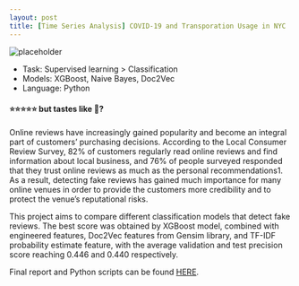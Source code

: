 ```yaml
---
layout: post
title: [Time Series Analysis] COVID-19 and Transporation Usage in NYC 
---
```


![placeholder](https://sujeongcha.github.io/public/covidTransportation.jpg "Photo by Morning Brew on Unsplash")

<div class="message">
  <ul>
    <li> Task: Supervised learning > Classification </li>
    <li> Models: XGBoost, Naive Bayes, Doc2Vec </li>
    <li> Language: Python </li> 
  </ul>
</div>

#### &#11088;&#11088;&#11088;&#11088;&#11088; but tastes like &#129314;?

Online reviews have increasingly gained popularity and become an integral part of customers’ purchasing decisions. According to the Local Consumer Review Survey, 82% of customers regularly read online reviews and find
information about local business, and 76% of people surveyed responded that they trust online reviews as much as the personal recommendations1. As a result, detecting fake reviews has gained much importance for many online
venues in order to provide the customers more credibility and to protect the venue’s reputational risks. 

This project aims to compare different classification models that detect
fake reviews. The best score was obtained by XGBoost model, combined with engineered features, Doc2Vec features from Gensim library, and TF-IDF probability estimate feature, with the average validation and test
precision score reaching 0.446 and 0.440 respectively.

Final report and Python scripts can be found <a href="https://github.com/sujeongcha/artificial-cilantro">HERE</a>.
